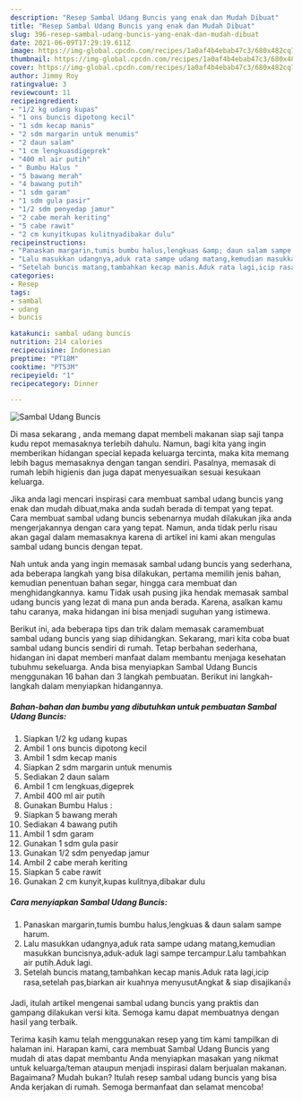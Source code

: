 ```yaml
---
description: "Resep Sambal Udang Buncis yang enak dan Mudah Dibuat"
title: "Resep Sambal Udang Buncis yang enak dan Mudah Dibuat"
slug: 396-resep-sambal-udang-buncis-yang-enak-dan-mudah-dibuat
date: 2021-06-09T17:29:19.611Z
image: https://img-global.cpcdn.com/recipes/1a0af4b4ebab47c3/680x482cq70/sambal-udang-buncis-foto-resep-utama.jpg
thumbnail: https://img-global.cpcdn.com/recipes/1a0af4b4ebab47c3/680x482cq70/sambal-udang-buncis-foto-resep-utama.jpg
cover: https://img-global.cpcdn.com/recipes/1a0af4b4ebab47c3/680x482cq70/sambal-udang-buncis-foto-resep-utama.jpg
author: Jimmy Roy
ratingvalue: 3
reviewcount: 11
recipeingredient:
- "1/2 kg udang kupas"
- "1 ons buncis dipotong kecil"
- "1 sdm kecap manis"
- "2 sdm margarin untuk menumis"
- "2 daun salam"
- "1 cm lengkuasdigeprek"
- "400 ml air putih"
- " Bumbu Halus "
- "5 bawang merah"
- "4 bawang putih"
- "1 sdm garam"
- "1 sdm gula pasir"
- "1/2 sdm penyedap jamur"
- "2 cabe merah keriting"
- "5 cabe rawit"
- "2 cm kunyitkupas kulitnyadibakar dulu"
recipeinstructions:
- "Panaskan margarin,tumis bumbu halus,lengkuas &amp; daun salam sampe harum."
- "Lalu masukkan udangnya,aduk rata sampe udang matang,kemudian masukkan buncisnya,aduk-aduk lagi sampe tercampur.Lalu tambahkan air putih.Aduk lagi."
- "Setelah buncis matang,tambahkan kecap manis.Aduk rata lagi,icip rasa,setelah pas,biarkan air kuahnya menyusutAngkat &amp; siap disajikan👍"
categories:
- Resep
tags:
- sambal
- udang
- buncis

katakunci: sambal udang buncis 
nutrition: 214 calories
recipecuisine: Indonesian
preptime: "PT18M"
cooktime: "PT53M"
recipeyield: "1"
recipecategory: Dinner

---
```



![Sambal Udang Buncis](https://img-global.cpcdn.com/recipes/1a0af4b4ebab47c3/680x482cq70/sambal-udang-buncis-foto-resep-utama.jpg)

Di masa  sekarang , anda memang dapat membeli makanan siap saji tanpa kudu repot memasaknya terlebih dahulu. Namun, bagi kita yang ingin memberikan hidangan special kepada keluarga tercinta, maka kita memang lebih bagus memasaknya dengan tangan sendiri. Pasalnya, memasak di rumah lebih higienis dan juga dapat menyesuaikan sesuai kesukaan keluarga.

Jika anda lagi mencari inspirasi cara membuat sambal udang buncis yang enak dan mudah dibuat,maka anda sudah berada di tempat yang tepat. Cara membuat sambal udang buncis  sebenarnya mudah dilakukan jika anda mengerjakannya dengan cara yang tepat. Namun, anda tidak perlu risau akan gagal dalam memasaknya 
karena di artikel ini kami akan mengulas sambal udang buncis dengan tepat.  



Nah untuk anda yang ingin memasak sambal udang buncis yang sederhana, ada beberapa langkah yang bisa dilakukan, pertama memilih jenis bahan, kemudian penentuan bahan segar, hingga cara membuat dan menghidangkannya. kamu Tidak usah pusing jika hendak memasak sambal udang buncis yang lezat di mana pun anda berada. Karena, asalkan kamu  tahu caranya, maka hidangan ini bisa menjadi suguhan yang istimewa.

Berikut ini, ada beberapa tips dan trik dalam memasak caramembuat sambal udang buncis yang siap dihidangkan. Sekarang, mari kita coba buat sambal udang buncis sendiri di rumah. Tetap berbahan sederhana, hidangan ini dapat memberi manfaat dalam membantu menjaga kesehatan tubuhmu sekeluarga. Anda bisa menyiapkan Sambal Udang Buncis menggunakan 16 bahan dan 3 langkah pembuatan. Berikut ini langkah-langkah dalam menyiapkan hidangannya.

<!--inarticleads1-->

##### Bahan-bahan dan bumbu yang dibutuhkan untuk pembuatan Sambal Udang Buncis:

1. Siapkan 1/2 kg udang kupas
1. Ambil 1 ons buncis dipotong kecil
1. Ambil 1 sdm kecap manis
1. Siapkan 2 sdm margarin untuk menumis
1. Sediakan 2 daun salam
1. Ambil 1 cm lengkuas,digeprek
1. Ambil 400 ml air putih
1. Gunakan  Bumbu Halus :
1. Siapkan 5 bawang merah
1. Sediakan 4 bawang putih
1. Ambil 1 sdm garam
1. Gunakan 1 sdm gula pasir
1. Gunakan 1/2 sdm penyedap jamur
1. Ambil 2 cabe merah keriting
1. Siapkan 5 cabe rawit
1. Gunakan 2 cm kunyit,kupas kulitnya,dibakar dulu




<!--inarticleads2-->

##### Cara menyiapkan Sambal Udang Buncis:

1. Panaskan margarin,tumis bumbu halus,lengkuas &amp; daun salam sampe harum.
1. Lalu masukkan udangnya,aduk rata sampe udang matang,kemudian masukkan buncisnya,aduk-aduk lagi sampe tercampur.Lalu tambahkan air putih.Aduk lagi.
1. Setelah buncis matang,tambahkan kecap manis.Aduk rata lagi,icip rasa,setelah pas,biarkan air kuahnya menyusutAngkat &amp; siap disajikan👍




Jadi, itulah artikel mengenai  sambal udang buncis  yang praktis dan gampang dilakukan versi kita. Semoga kamu dapat membuatnya dengan hasil yang terbaik. 

Terima kasih kamu telah menggunakan resep yang tim kami tampilkan di halaman ini. Harapan kami, cara membuat  Sambal Udang Buncis yang mudah di atas dapat membantu Anda menyiapkan masakan yang nikmat untuk keluarga/teman ataupun menjadi inspirasi dalam berjualan makanan. Bagaimana? Mudah bukan? Itulah resep sambal udang buncis yang bisa Anda kerjakan di rumah. Semoga bermanfaat dan selamat mencoba!

